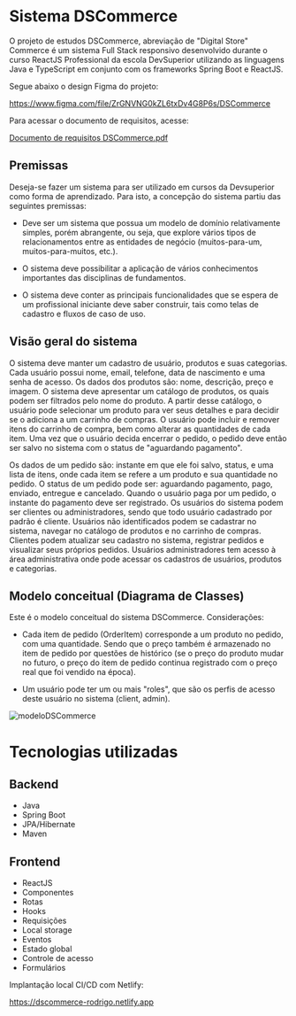 # Sistema DSCommerce

O projeto de estudos DSCommerce, abreviação de "Digital Store" Commerce é um sistema Full Stack responsivo desenvolvido durante o curso ReactJS Professional da escola DevSuperior utilizando as linguagens Java e TypeScript em conjunto com os frameworks Spring Boot e ReactJS. 

Segue abaixo o design Figma do projeto:

https://www.figma.com/file/ZrGNVNG0kZL6txDv4G8P6s/DSCommerce

Para acessar o documento de requisitos, acesse:

[Documento de requisitos DSCommerce.pdf](https://github.com/rodrock95/dscommerce-frontend/files/14361226/Documento.de.requisitos.DSCommerce.pdf)

## Premissas

Deseja-se fazer um sistema para ser utilizado em cursos da Devsuperior como forma de aprendizado. Para isto, a concepção do sistema partiu das seguintes
premissas:

- Deve ser um sistema que possua um modelo de domínio relativamente simples,
porém abrangente, ou seja, que explore vários tipos de relacionamentos entre as
entidades de negócio (muitos-para-um, muitos-para-muitos, etc.).

- O sistema deve possibilitar a aplicação de vários conhecimentos importantes das
disciplinas de fundamentos.

- O sistema deve conter as principais funcionalidades que se espera de um
profissional iniciante deve saber construir, tais como telas de cadastro e fluxos de
caso de uso.

## Visão geral do sistema

O sistema deve manter um cadastro de usuário, produtos e suas categorias. Cada usuário possui nome, email, telefone, data de nascimento e uma senha de acesso. Os dados dos produtos são: nome, descrição, preço e imagem. O sistema deve apresentar um catálogo de produtos, os quais podem ser filtrados pelo nome do produto. A partir desse catálogo, o usuário pode selecionar um produto para ver seus detalhes e para decidir se o adiciona a um carrinho de compras. O usuário pode incluir e remover itens do carrinho de compra, bem como alterar as quantidades de cada item. Uma vez que o usuário decida encerrar o pedido, o pedido deve então ser salvo no sistema com o status de "aguardando pagamento". 

Os dados de um pedido são: instante em que ele foi salvo, status, e uma lista de itens, onde cada item se refere a um produto e sua quantidade no pedido. O status de um pedido pode ser: aguardando pagamento, pago, enviado, entregue e cancelado. Quando o usuário paga por um pedido, o instante do pagamento deve ser registrado. Os usuários do sistema podem ser clientes ou administradores, sendo que todo usuário cadastrado por padrão é cliente. Usuários não identificados podem se cadastrar no sistema, navegar no catálogo de produtos e no carrinho de compras. Clientes podem atualizar seu cadastro no sistema, registrar pedidos e visualizar seus próprios pedidos. Usuários administradores tem acesso à área administrativa onde pode acessar os cadastros de usuários, produtos e categorias.

## Modelo conceitual (Diagrama de Classes)

Este é o modelo conceitual do sistema DSCommerce. Considerações:

- Cada item de pedido (OrderItem) corresponde a um produto no pedido, com uma quantidade. Sendo que o preço também é armazenado no item de pedido por questões de histórico (se o preço do produto mudar no futuro, o preço do item de pedido continua registrado com o preço real que foi vendido na época).
 
- Um usuário pode ter um ou mais "roles", que são os perfis de acesso deste usuário no sistema (client, admin).

![modeloDSCommerce](https://github.com/rodrock95/dscommerce-frontend/assets/79290866/8e338f18-c4af-4b79-8747-b4fd473e721a)

# Tecnologias utilizadas
## Backend
- Java
- Spring Boot
- JPA/Hibernate
- Maven

## Frontend
- ReactJS
- Componentes
- Rotas
- Hooks
- Requisições
- Local storage
- Eventos
- Estado global
- Controle de acesso
- Formulários

Implantação local CI/CD com Netlify:

https://dscommerce-rodrigo.netlify.app


